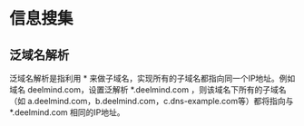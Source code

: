 # 信息搜集

## 泛域名解析

泛域名解析是指利用 * 来做子域名，实现所有的子域名都指向同一个IP地址。例如域名 deelmind.com，设置泛解析 *.deelmind.com ，则该域名下所有的子域名（如 a.deelmind.com，b.deelmind.com，c.dns-example.com等）都将指向与 *.deelmind.com 相同的IP地址。